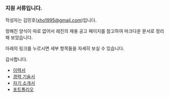 ### 지원 서류입니다.

작성자는 김민호(xho1995@gmail.com)입니다.

정해진 양식이 따로 없어서 레진의 채용 공고 페이지를 참고하여 마크다운 문서로 정리해 보았습니다.

아래의 링크를 누르시면 세부 항목들을 자세히 보실 수 있습니다.

감사합니다.

* [이력서](2016-07-12-Resume.md)
* [경력 기술서](2016-07-21-Employment-Highlight.md)
* [자기 소개서](2016-07-21-Cover-Letter.md)
* [포트폴리오](2016-07-21-Portfolio.md)
